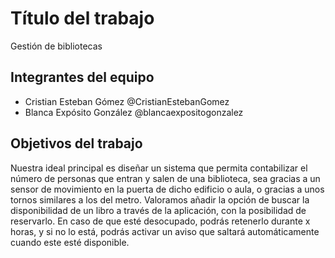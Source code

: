 # Título del trabajo

Gestión de bibliotecas

## Integrantes del equipo

- Cristian Esteban Gómez @CristianEstebanGomez
- Blanca Expósito González @blancaexpositogonzalez

## Objetivos del trabajo

Nuestra ideal principal es diseñar un sistema que permita contabilizar el número de personas que entran y salen de una biblioteca, sea gracias a un sensor de movimiento en la puerta de dicho edificio o aula, o gracias a unos tornos similares a los del metro. 
Valoramos añadir la opción de buscar la disponibilidad de un libro a través de la aplicación, con la posibilidad de reservarlo. En caso de que esté desocupado, podrás retenerlo durante x horas, y si no lo está, podrás activar un aviso que saltará automáticamente cuando este esté disponible.
